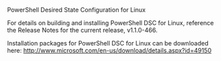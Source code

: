 PowerShell Desired State Configuration for Linux


For details on building and installing PowerShell DSC for Linux, reference the Release Notes for the current release, v1.1.0-466.

Installation packages for PowerShell DSC for Linux can be downloaded here: http://www.microsoft.com/en-us/download/details.aspx?id=49150
